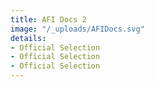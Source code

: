 ```yaml
---
title: AFI Docs 2
image: "/_uploads/AFIDocs.svg"
details:
- Official Selection
- Official Selection
- Official Selection
---
```


